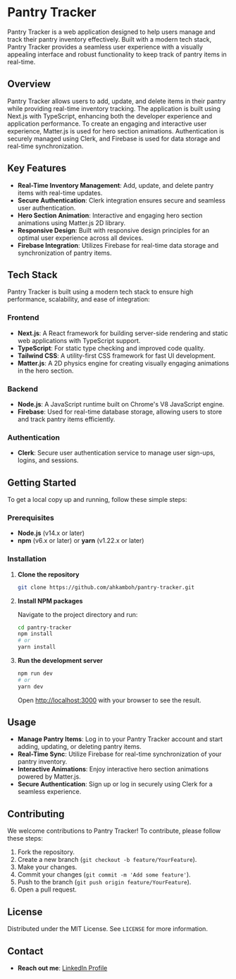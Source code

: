 # Pantry Tracker

Pantry Tracker is a web application designed to help users manage and track their pantry inventory effectively. Built with a modern tech stack, Pantry Tracker provides a seamless user experience with a visually appealing interface and robust functionality to keep track of pantry items in real-time.

## Overview

Pantry Tracker allows users to add, update, and delete items in their pantry while providing real-time inventory tracking. The application is built using Next.js with TypeScript, enhancing both the developer experience and application performance. To create an engaging and interactive user experience, Matter.js is used for hero section animations. Authentication is securely managed using Clerk, and Firebase is used for data storage and real-time synchronization.

## Key Features

- **Real-Time Inventory Management**: Add, update, and delete pantry items with real-time updates.
- **Secure Authentication**: Clerk integration ensures secure and seamless user authentication.
- **Hero Section Animation**: Interactive and engaging hero section animations using Matter.js 2D library.
- **Responsive Design**: Built with responsive design principles for an optimal user experience across all devices.
- **Firebase Integration**: Utilizes Firebase for real-time data storage and synchronization of pantry items.

## Tech Stack

Pantry Tracker is built using a modern tech stack to ensure high performance, scalability, and ease of integration:

### Frontend

- **Next.js**: A React framework for building server-side rendering and static web applications with TypeScript support.
- **TypeScript**: For static type checking and improved code quality.
- **Tailwind CSS**: A utility-first CSS framework for fast UI development.
- **Matter.js**: A 2D physics engine for creating visually engaging animations in the hero section.

### Backend

- **Node.js**: A JavaScript runtime built on Chrome's V8 JavaScript engine.
- **Firebase**: Used for real-time database storage, allowing users to store and track pantry items efficiently.

### Authentication

- **Clerk**: Secure user authentication service to manage user sign-ups, logins, and sessions.

## Getting Started

To get a local copy up and running, follow these simple steps:

### Prerequisites

- **Node.js** (v14.x or later)
- **npm** (v6.x or later) or **yarn** (v1.22.x or later)

### Installation

1. **Clone the repository**

   ```bash
   git clone https://github.com/ahkamboh/pantry-tracker.git
   ```

2. **Install NPM packages**

   Navigate to the project directory and run:

   ```bash
   cd pantry-tracker
   npm install
   # or
   yarn install
   ```

3. **Run the development server**

   ```bash
   npm run dev
   # or
   yarn dev
   ```

   Open [http://localhost:3000](http://localhost:3000) with your browser to see the result.

## Usage

- **Manage Pantry Items**: Log in to your Pantry Tracker account and start adding, updating, or deleting pantry items.
- **Real-Time Sync**: Utilize Firebase for real-time synchronization of your pantry inventory.
- **Interactive Animations**: Enjoy interactive hero section animations powered by Matter.js.
- **Secure Authentication**: Sign up or log in securely using Clerk for a seamless experience.

## Contributing

We welcome contributions to Pantry Tracker! To contribute, please follow these steps:

1. Fork the repository.
2. Create a new branch (`git checkout -b feature/YourFeature`).
3. Make your changes.
4. Commit your changes (`git commit -m 'Add some feature'`).
5. Push to the branch (`git push origin feature/YourFeature`).
6. Open a pull request.

## License

Distributed under the MIT License. See `LICENSE` for more information.
 
## Contact

- **Reach out me**: [LinkedIn Profile](https://www.linkedin.com/in/ahkamboh/)

